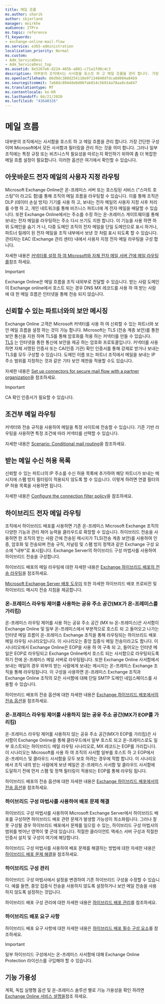 ```yaml
---
title: 메일 흐름
ms.author: sharik
author: skjerland
manager: mnirkhe
audience: ITPro
ms.topic: reference
f1_keywords:
- exchange-online-mail-flow
ms.service: o365-administration
localization_priority: Normal
ms.custom:
- Adm_ServiceDesc
- Adm_ServiceDesc_top
ms.assetid: 8e5267e6-d224-485b-a081-c71a1fd0c4c3
description: 대부분의 조직에서는 사서함을 호스트 하 고 메일 흐름을 관리 합니다. 가장 간단한 구성 이며 Microsoft에서 모든 사서함과 필터링을 관리 하는 것을 의미 합니다. 그러나 일부 조직에는 특정 규정 또는 비즈니스적 필요성을 따르는지 확인하기 위하여 좀 더 복잡한 메일 흐름 설정이 필요합니다. 이러한 옵션은 여기에서 확인할 수 있습니다.
ms.openlocfilehash: 66d9dc380d254110e97134840dfdca0d004a84b9
ms.sourcegitcommit: 7a68dc894dde0d06fab014c56914a78aa8cda847
ms.translationtype: MT
ms.contentlocale: ko-KR
ms.lasthandoff: 04/21/2020
ms.locfileid: "43640326"
---
```

# <a name="mail-flow"></a>메일 흐름

대부분의 조직에서는 사서함을 호스트 하 고 메일 흐름을 관리 합니다. 가장 간단한 구성 이며 Microsoft에서 모든 사서함과 필터링을 관리 하는 것을 의미 합니다. 그러나 일부 조직에는 특정 규정 또는 비즈니스적 필요성을 따르는지 확인하기 위하여 좀 더 복잡한 메일 흐름 설정이 필요합니다. 이러한 옵션은 여기에서 확인할 수 있습니다. 
  
## <a name="custom-routing-of-outbound-email"></a>아웃바운드 전자 메일의 사용자 지정 라우팅

Microsoft Exchange Online은 온-프레미스 서버 또는 호스팅된 서비스 ("스마트 호스팅"이 라고도 함)를 통해 조직의 메일 흐름을 라우팅할 수 있습니다. 이를 통해 조직은 DLP (데이터 손실 방지) 기기를 사용 하 고, 보내는 전자 메일의 사용자 지정 사후 처리를 수행 하 고, 개인 네트워크를 통해 비즈니스 파트너에 게 전자 메일을 배달할 수 있습니다. 또한 Exchange Online에서는 주소를 수정 하는 온-프레미스 게이트웨이를 통해 보내는 전자 메일을 라우팅하는 주소 다시 쓰기도 지원 합니다. 이 기능을 사용 하면 하위 도메인을 숨기 거 나, 다중 도메인 조직의 전자 메일을 단일 도메인으로 표시 하거나, 파트너 릴레이 된 전자 메일을 조직 내부에서 보낸 것 처럼 표시 되도록 할 수 있습니다. 관리자는 EAC (Exchange 관리 센터) 내에서 사용자 지정 전자 메일 라우팅을 구성 합니다.
  
자세한 내용은 [커넥터를 설정 하 여 Microsoft와 자체 전자 메일 서버 간에 메일 라우팅를](https://docs.microsoft.com/exchange/mail-flow-best-practices/use-connectors-to-configure-mail-flow/set-up-connectors-to-route-mail)참조 하세요.
  
> [!IMPORTANT]
> Exchange Online은 메일 흐름을 조직 내외부로 전달할 수 있습니다. 받는 사람 도메인이 Exchange online에서 호스트 되는 경우 DNS MX 레코드를 사용 하 여 받는 사람에 대 한 메일 흐름은 인터넷을 통해 전송 되지 않습니다.
  
## <a name="secure-messaging-with-a-trusted-partner"></a>신뢰할 수 있는 파트너와의 보안 메시징

Exchange Online 고객은 Microsoft 커넥터를 사용 하 여 신뢰할 수 있는 파트너와 보안 메일 흐름을 설정 하는 것이 가능 합니다. Microsoft는 TLS (전송 계층 보안)를 통한 보안 통신을 지원 하며 TLS를 통해 암호화를 적용 하는 커넥터를 만들 수 있습니다. [TLS](https://docs.microsoft.com/office365/securitycompliance/exchange-online-uses-tls-to-secure-email-connections) 는 인터넷을 통한 통신에 보안을 제공 하는 암호화 프로토콜입니다. 커넥터를 사용하면 자체 서명된 인증서 또는 CA(인증 기관) 확인 인증서를 통해 강제로 받거나 보내는 TLS를 모두 구성할 수 있습니다. 도메인 이름 또는 파트너 조직에서 메일을 보내는 IP 주소 범위를 지정하는 것과 같은 기타 보안 제한을 적용할 수도 있습니다. 
  
자세한 내용은 [Set up connectors for secure mail flow with a partner organization](https://docs.microsoft.com/exchange/mail-flow-best-practices/use-connectors-to-configure-mail-flow/set-up-connectors-for-secure-mail-flow-with-a-partner)을 참조하세요.
  
> [!IMPORTANT]
> CA 확인 인증서가 필요할 수 있습니다. 
  
## <a name="conditional-mail-routing"></a>조건부 메일 라우팅

커넥터와 전송 규칙을 사용하여 메일을 특정 사이트에 전송할 수 있습니다. 기준 기반 라우팅을 사용하면 특정 조건에 따라 커넥터를 선택할 수 있습니다.
  
자세한 내용은 [Scenario: Conditional mail routing](https://docs.microsoft.com/exchange/mail-flow-best-practices/use-connectors-to-configure-mail-flow/conditional-mail-routing)을 참조하세요.
  
## <a name="incoming-mail-safe-list"></a>받는 메일 수신 허용 목록

신뢰할 수 있는 파트너의 IP 주소를 수신 허용 목록에 추가하여 해당 파트너가 보내는 메시지에 스팸 방지 필터링이 적용되지 않도록 할 수 있습니다. 이렇게 하려면 연결 필터의 IP 허용 목록을 사용하면 됩니다.
  
자세한 내용은 [Configure the connection filter policy](https://docs.microsoft.com/office365/SecurityCompliance/configure-the-connection-filter-policy)을 참조하세요.
  
## <a name="hybrid-email-routing"></a>하이브리드 전자 메일 라우팅

조직에서 하이브리드 배포를 사용하면 기존 온-프레미스 Microsoft Exchange 조직의 다양한 기능과 관리 제어 능력을 클라우드로 확장할 수 있습니다. 하이브리드 전송을 사용하면 한 조직의 받는 사람 간에 전송된 메시지가 TLS(전송 계층 보안)를 사용하여 인증, 암호화 및 전송되며 전송 규칙, 저널링 및 스팸 방지 정책과 같은 Exchange 구성 요소에 "내부"로 표시됩니다. Exchange Server의 하이브리드 구성 마법사를 사용하여 하이브리드 전송을 구성합니다.
  
하이브리드 배포의 메일 라우팅에 대한 자세한 내용은 [Exchange 하이브리드 배포의 전송 라우팅](https://go.microsoft.com/fwlink/p/?LinkId=271757)을 참조하세요.
  
[Microsoft Exchange Server 배포 도우미](https://go.microsoft.com/fwlink/p/?LinkId=287036) 또한 자세한 하이브리드 배포 프로비전 및 하이브리드 메시지 전송 지침을 제공합니다. 
  
### <a name="shared-address-space-with-on-premises-routing-control-mx-points-to-on-premises"></a>온-프레미스 라우팅 제어를 사용하는 공유 주소 공간(MX가 온-프레미스를 가리킴)

온-프레미스 라우팅 제어를 사용 하는 공유 주소 공간 (MX to 온-프레미스)은 사서함이 Exchange Online 및 일부 온-프레미스에서 부분적으로 호스트 되 고 들어오고 나가는 인터넷 메일 흐름이 온-프레미스 Exchange 조직을 통해 라우팅되는 하이브리드 배포 메일 라우팅 시나리오입니다. 이 시나리오는 중앙 집중식 메일 전송이라고도 합니다. 이 시나리오에서 Exchange Online은 EOP을 사용 하 여 구축 되 고, 들어오는 인터넷 메일은 EOP로 라우팅되고 Exchange Online에서 호스트 되는 사서함으로 라우팅되도록 하기 전에 온-프레미스 메일 서버로 라우팅됩니다. 또한 Exchange Online 사서함에서 보내는 메일의 경우 외부의 받는 사람에게 보내는 메시지는 온-프레미스 Exchange 조직을 통해 라우팅됩니다. 이 구성을 사용하면 온-프레미스 Exchange 조직과 Exchange Online 조직의 모든 사서함에 대해 단일 SMTP 도메인 네임스페이스를 사용할 수 있습니다. 
  
하이브리드 배포의 전송 옵션에 대한 자세한 내용은 [Exchange 하이브리드 배포에서의 전송 옵션](https://go.microsoft.com/fwlink/p/?LinkID=271758)을 참조하세요.
  
### <a name="shared-address-space-without-on-premises-routing-control-mx-points-to-eop"></a>온-프레미스 라우팅 제어를 사용하지 않는 공유 주소 공간(MX가 EOP를 가리킴)

온-프레미스 라우팅 제어를 사용하지 않는 공유 주소 공간(MX가 EOP를 가리킴)은 사서함이 Exchange Online을 통해 클라우드에서 일부 호스트 되고 온-프레미스로도 일부 호스트되는 하이브리드 메일 라우팅 시나리오로, MX 레코드는 EOP를 가리킵니다. 이 시나리오는 Microsoft를 사용 하 여 조직의 사서함 일부를 호스트 하 고 EOP에서 온-프레미스 및 클라우드 사서함을 모두 보호 하려는 경우에 적합 합니다. 이 시나리오에서 조직 내의 받는 사람에게 보낸 메일은 온-프레미스 사서함 및 클라우드 사서함에 도달하기 전에 먼저 스팸 및 정책 필터링이 적용되는 EOP를 통해 라우팅 됩니다. 
  
하이브리드 배포의 전송 옵션에 대한 자세한 내용은 [Exchange 하이브리드 배포에서의 전송 옵션](https://go.microsoft.com/fwlink/p/?LinkID=271758)을 참조하세요.
  
### <a name="troubleshooting-a-deployment-with-the-hybrid-configuration-wizard"></a>하이브리드 구성 마법사를 사용하여 배포 문제 해결

하이브리드 구성 마법사를 사용하여 Microsoft Exchange Server에서 하이브리드 배포를 구성하면 하이브리드 배포 관련 문제가 발생할 가능성이 최소화됩니다. 그러나 잘못 구성될 경우 하이브리드 배포에서 문제를 일으킬 수 있는, 하이브리드 구성 마법사의 범위를 벗어난 영역이 몇 군데 있습니다. 적절한 클라이언트 액세스 서버 구성과 적절한 인증서 설치 및 구성이 여기에 해당합니다.
  
하이브리드 구성 마법사를 사용하여 배포 문제를 해결하는 방법에 대한 자세한 내용은 [하이브리드 배포 문제 해결](https://go.microsoft.com/fwlink/p/?LinkId=271040)을 참조하세요.
  
### <a name="managing-a-hybrid-configuration"></a>하이브리드 구성 관리

하이브리드 구성 마법사에서 설정을 변경하여 기존 하이브리드 구성을 수정할 수 있습니다. 예를 들면, 중앙 집중식 전송을 사용하지 않도록 설정하거나 보안 메일 전송을 사용하지 않도록 설정하는 것입니다.
  
하이브리드 배포 구성 관리에 대한 자세한 내용은 [하이브리드 배포 관리](https://go.microsoft.com/fwlink/p/?LinkId=271044)를 참조하세요.
  
### <a name="hybrid-deployment-requirements"></a>하이브리드 배포 요구 사항

하이브리드 배포 요구 사항에 대한 자세한 내용은 [하이브리드 배포 필수 구성 요소](https://go.microsoft.com/fwlink/p/?LinkId=271759)를 참조하세요.
  
> [!IMPORTANT]
> 일부 하이브리드 구성에서는 온-프레미스 사서함에 대해 Exchange Online Protection 라이선스를 구입해야 할 수 있습니다. 
  
## <a name="feature-availability"></a>기능 가용성

계획, 독립 실행형 옵션 및 온-프레미스 솔루션 별로 기능 가용성을 확인 하려면 [Exchange Online 서비스 설명을](exchange-online-service-description.md)참조 하세요.
  